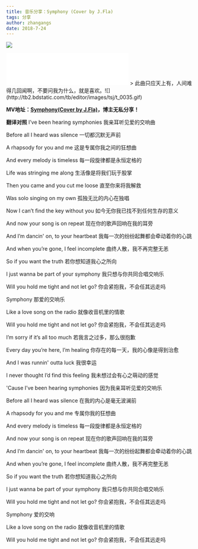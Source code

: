 ```yaml
---
title: 音乐分享：Symphony (Cover by J.Fla)
tags: 分享
author: zhangangs
date: 2018-7-24
---
```

![](http://oxi2boc62.bkt.clouddn.com/2018-7-24-01.jpg)
<iframe frameborder="no" border="0" marginwidth="0" marginheight="0" width=330 height=86 src="//music.163.com/outchain/player?type=3&id=908038700&auto=1&height=66"></iframe>
> 此曲只应天上有，人间难得几回闻啊，不要问我为什么，就是喜欢。![](http://tb2.bdstatic.com/tb/editor/images/tsj/t_0035.gif)

**MV地址：[Symphony(Cover by J.Fla)](https://music.163.com/#/mv?id=5468230)，博主无私分享！**

**翻译对照**
I’ve been hearing symphonies
我亲耳听见爱的交响曲

Before all I heard was silence
一切都沉默无声前

A rhapsody for you and me
这是专属你我之间的狂想曲

And every melody is timeless
每一段旋律都是永恒定格的

Life was stringing me along
生活像是将我们玩于股掌

Then you came and you cut me loose
直至你来将我解救

Was solo singing on my own
孤独无比的内心在独唱

Now I can’t find the key without you
如今无你我已找不到任何生存的意义

And now your song is on repeat
现在你的歌声回响在我的耳旁

And I’m dancin' on, to your heartbeat
我每一次的纷纷起舞都会牵动着你的心跳

And when you’re gone, I feel incomplete
曲终人散，我不再完整无恙

So if you want the truth
若你想知道我心之所向

I just wanna be part of your symphony
我只想与你共同合唱交响乐

Will you hold me tight and not let go?
你会紧抱我，不会任其远走吗

Symphony
那爱的交响乐

Like a love song on the radio
就像收音机里的情歌

Will you hold me tight and not let go?
你会紧抱我，不会任其远走吗

I’m sorry if it’s all too much
若我言之过多，那么很抱歉

Every day you’re here, I’m healing
你存在的每一天，我的心像是得到治愈

And I was runnin' outta luck
我很幸运

I never thought I’d find this feeling
我未想过会有心之萌动的感觉

'Cause I’ve been hearing symphonies
因为我亲耳听见爱的交响乐

Before all I heard was silence
在我的内心是毫无波澜前

A rhapsody for you and me
专属你我的狂想曲

And every melody is timeless
每一段旋律都是永恒定格的

And now your song is on repeat
现在你的歌声回响在我的耳旁

And I’m dancin' on, to your heartbeat
我每一次的纷纷起舞都会牵动着你的心跳

And when you’re gone, I feel incomplete
曲终人散，我不再完整无恙

So if you want the truth
若你想知道我心之所向

I just wanna be part of your symphony
我只想与你共同合唱交响乐

Will you hold me tight and not let go?
你会紧抱我，不会任其远走吗

Symphony
爱的交响

Like a love song on the radio
就像收音机里的情歌

Will you hold me tight and not let go?
你会紧抱我，不会任其远走吗